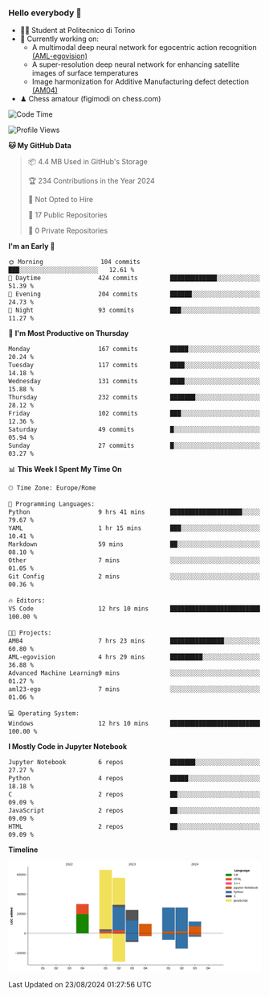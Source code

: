 ### Hello everybody 👋
- 🧑‍🎓 Student at Politecnico di Torino
- 🤖 Currently working on:
  - A multimodal deep neural network for egocentric action recognition [(AML-egovision)](https://github.com/figimodi/AML-egovision)
  - A super-resolution deep neural network for enhancing satellite images of surface temperatures
  - Image harmonization for Additive Manufacturing defect detection [(AM04)](https://github.com/figimodi/AM04)
- ♟ Chess amatour (figimodi on chess.com)

<!--
[![Figimodi's GitHub stats](https://github-readme-stats.vercel.app/api?username=figimodi&rank_icon=github&show_icons=true&include_all_commits=true)](https://github.com/figimodi/github-readme-stats)

![Top Langs](https://github-readme-stats.vercel.app/api/top-langs/?username=figimodi&layout=compact&)

[![Figimodi's WakaTime stats](https://github-readme-stats.vercel.app/api/wakatime?username=figimodi)](https://github.com/figimodi/github-readme-stats)
-->

<!--START_SECTION:waka-->
![Code Time](http://img.shields.io/badge/Code%20Time-281%20hrs%202%20mins-blue)

![Profile Views](http://img.shields.io/badge/Profile%20Views-0-blue)

**🐱 My GitHub Data** 

> 📦 4.4 MB Used in GitHub's Storage 
 > 
> 🏆 234 Contributions in the Year 2024
 > 
> 🚫 Not Opted to Hire
 > 
> 📜 17 Public Repositories 
 > 
> 🔑 0 Private Repositories 
 > 
**I'm an Early 🐤** 

```text
🌞 Morning                104 commits         ███░░░░░░░░░░░░░░░░░░░░░░   12.61 % 
🌆 Daytime                424 commits         █████████████░░░░░░░░░░░░   51.39 % 
🌃 Evening                204 commits         ██████░░░░░░░░░░░░░░░░░░░   24.73 % 
🌙 Night                  93 commits          ███░░░░░░░░░░░░░░░░░░░░░░   11.27 % 
```
📅 **I'm Most Productive on Thursday** 

```text
Monday                   167 commits         █████░░░░░░░░░░░░░░░░░░░░   20.24 % 
Tuesday                  117 commits         ████░░░░░░░░░░░░░░░░░░░░░   14.18 % 
Wednesday                131 commits         ████░░░░░░░░░░░░░░░░░░░░░   15.88 % 
Thursday                 232 commits         ███████░░░░░░░░░░░░░░░░░░   28.12 % 
Friday                   102 commits         ███░░░░░░░░░░░░░░░░░░░░░░   12.36 % 
Saturday                 49 commits          █░░░░░░░░░░░░░░░░░░░░░░░░   05.94 % 
Sunday                   27 commits          █░░░░░░░░░░░░░░░░░░░░░░░░   03.27 % 
```


📊 **This Week I Spent My Time On** 

```text
🕑︎ Time Zone: Europe/Rome

💬 Programming Languages: 
Python                   9 hrs 41 mins       ████████████████████░░░░░   79.67 % 
YAML                     1 hr 15 mins        ███░░░░░░░░░░░░░░░░░░░░░░   10.41 % 
Markdown                 59 mins             ██░░░░░░░░░░░░░░░░░░░░░░░   08.10 % 
Other                    7 mins              ░░░░░░░░░░░░░░░░░░░░░░░░░   01.05 % 
Git Config               2 mins              ░░░░░░░░░░░░░░░░░░░░░░░░░   00.36 % 

🔥 Editors: 
VS Code                  12 hrs 10 mins      █████████████████████████   100.00 % 

🐱‍💻 Projects: 
AM04                     7 hrs 23 mins       ███████████████░░░░░░░░░░   60.80 % 
AML-egovision            4 hrs 29 mins       █████████░░░░░░░░░░░░░░░░   36.88 % 
Advanced Machine Learning9 mins              ░░░░░░░░░░░░░░░░░░░░░░░░░   01.27 % 
aml23-ego                7 mins              ░░░░░░░░░░░░░░░░░░░░░░░░░   01.06 % 

💻 Operating System: 
Windows                  12 hrs 10 mins      █████████████████████████   100.00 % 
```

**I Mostly Code in Jupyter Notebook** 

```text
Jupyter Notebook         6 repos             ███████░░░░░░░░░░░░░░░░░░   27.27 % 
Python                   4 repos             █████░░░░░░░░░░░░░░░░░░░░   18.18 % 
C                        2 repos             ██░░░░░░░░░░░░░░░░░░░░░░░   09.09 % 
JavaScript               2 repos             ██░░░░░░░░░░░░░░░░░░░░░░░   09.09 % 
HTML                     2 repos             ██░░░░░░░░░░░░░░░░░░░░░░░   09.09 % 
```



**Timeline**

![Lines of Code chart](https://raw.githubusercontent.com/figimodi/figimodi/main/assets/bar_graph.png)


 Last Updated on 23/08/2024 01:27:56 UTC
<!--END_SECTION:waka-->

<!--
**figimodi/figimodi** is a ✨ _special_ ✨ repository because its `README.md` (this file) appears on your GitHub profile.

Here are some ideas to get you started:

- 🔭 I’m currently working on ...
- 🌱 I’m currently learning ...
- 👯 I’m looking to collaborate on ...
- 🤔 I’m looking for help with ...
- 💬 Ask me about ...
- 📫 How to reach me: ...
- 😄 Pronouns: ...
- ⚡ Fun fact: ...
-->
